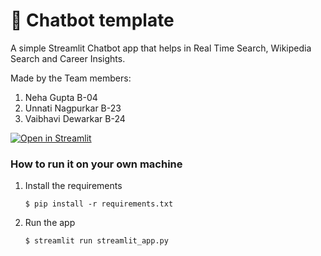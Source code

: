 # 💬 Chatbot template

A simple Streamlit Chatbot app that helps in Real Time Search, Wikipedia Search and Career Insights.  

Made by the Team members:  
1. Neha Gupta B-04
2. Unnati Nagpurkar B-23
3. Vaibhavi Dewarkar B-24

[![Open in Streamlit](https://static.streamlit.io/badges/streamlit_badge_black_white.svg)](https://solarindustryinternship-xhjrxueiy6hmubd8dzwqhc.streamlit.app/)

### How to run it on your own machine

1. Install the requirements

   ```
   $ pip install -r requirements.txt
   ```

2. Run the app

   ```
   $ streamlit run streamlit_app.py
   ```
